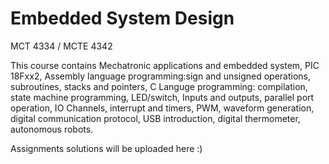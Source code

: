 # Embedded System Design
MCT 4334 / MCTE 4342

This course contains Mechatronic applications and embedded system, PIC 18Fxx2, Assembly language programming:sign and unsigned operations, subroutines, stacks and pointers, C Languge programming: compilation, state machine programming, LED/switch, Inputs and outputs, parallel port operation, IO Channels, interrupt and timers, PWM, waveform generation, digital communication protocol, USB introduction, digital thermometer, autonomous robots.

Assignments solutions will be uploaded here :)
